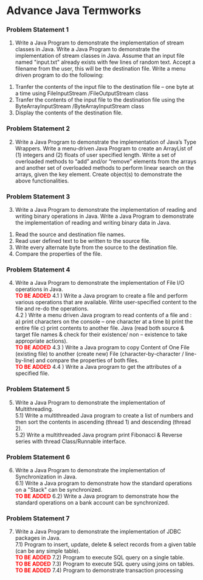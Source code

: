 # Advance Java Termworks 

### Problem Statement 1
1. Write a Java Program to demonstrate the implementation of stream classes in Java. 
Write a Java Program to demonstrate the implementation of stream classes in Java. Assume that 
an input file named "input.txt" already exists with few lines of random text. Accept a filename 
from the user, this will be the destination file.
Write a menu driven program to do the following:
1) Tranfer the contents of the input file to the destination file – one byte at a time using 
FileInputStream /FileOutputStream class
2) Tranfer the contents of the input file to the destination file using the ByteArrayInputStream
/ByteArrayInputStream class
3) Display the contents of the destination file.

### Problem Statement 2
2. Write a Java Program to demonstrate the implementation of Java’s Type Wrappers. 
Write a menu-driven Java Program to create an ArrayList of (1) integers and (2) floats of user 
specified length. Write a set of overloaded methods to “add” and/or “remove” elements from the 
arrays and another set of overloaded methods to perform linear search on the arrays, given the key 
element. Create object(s) to demonstrate the above functionalities. 

### Problem Statement 3
3. Write a Java Program to demonstrate the implementation of reading and writing binary 
operations in Java.
Write a Java Program to demonstrate the implementation of reading and writing binary data in 
Java.
1) Read the source and destination file names. 
2) Read user defined text to be written to the source file.
3) Write every alternate byte from the source to the destination file.
4) Compare the properties of the file.

### Problem Statement 4
4. Write a Java Program to demonstrate the implementation of File I/O operations in Java.<br>
<span style="color:red;">**TO BE ADDED**</span> 4.1 ) Write a Java program to create a file and perform various operations that are available. 
Write user-specified content to the file and re-do the operations.<br> 
4.2 ) Write a menu driven Java program to read contents of a file and :
a) print characters on the console – one character at a time
b) print the entire file
c) print contents to another file.
Java (read both source & target file names & check for their existence/ non – existence to take 
appropriate actions).<br>
<span style="color:red;">**TO BE ADDED**</span> 4.3 ) Write a Java program to copy Content of One File (existing file) to another (create new) 
File (character-by-character / line-by-line) and compare the properties of both files.<br>
<span style="color:red;">**TO BE ADDED**</span> 4.4 ) Write a Java program to get the attributes of a specified file.

### Problem Statement 5
5. Write a Java Program to demonstrate the implementation of Multithreading.<br>
5.1) Write a multithreaded Java program to create a list of numbers and then sort the contents 
in ascending (thread 1) and descending (thread 2).<br>
5.2) Write a multithreaded Java program print Fibonacci & Reverse series with thread 
 Class/Runnable interface.

### Problem Statement 6
6. Write a Java Program to demonstrate the implementation of Synchronization in Java.<br> 
6.1) Write a Java program to demonstrate how the standard operations on a "Stack" can be 
synchronized.<br>
<span style="color:red;">**TO BE ADDED**</span> 6.2) Write a Java program to demonstrate how the standard operations on a bank account can 
be synchronized.

### Problem Statement 7
7. Write a Java Program to demonstrate the implementation of JDBC packages in Java. <br>
7.1) Program to insert, update, delete & select records from a given table (can be any simple
table).<br>
<span style="color:red;">**TO BE ADDED**</span> 7.2) Program to execute SQL query on a single table.<br>
<span style="color:red;">**TO BE ADDED**</span> 7.3) Program to execute SQL query using joins on tables.<br>
<span style="color:red;">**TO BE ADDED**</span> 7.4) Program to demonstrate transaction processing
